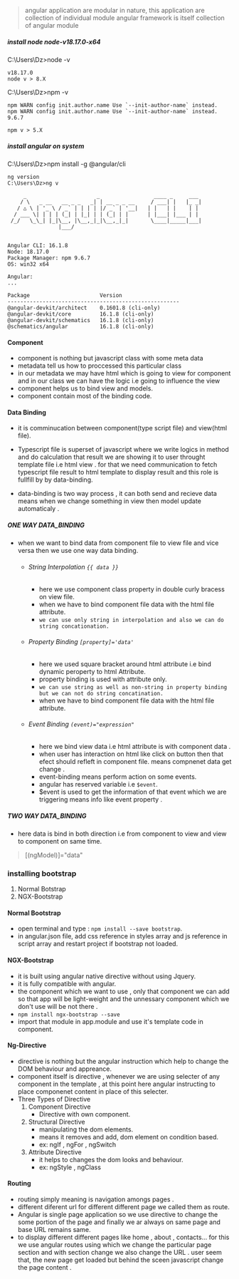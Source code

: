
> angular application are modular in nature,
> this application are collection of individual module 
> angular framework is itself collection of angular module 
  
##### install node node-v18.17.0-x64
C:\Users\Dz>node -v
```
v18.17.0
node v > 8.X
```

C:\Users\Dz>npm -v

```
npm WARN config init.author.name Use `--init-author-name` instead.
npm WARN config init.author.name Use `--init-author-name` instead.
9.6.7

npm v > 5.X
```

##### install angular on system
C:\Users\Dz>npm install -g @angular/cli

```
ng version
C:\Users\Dz>ng v

     _                      _                 ____ _     ___
    / \   _ __   __ _ _   _| | __ _ _ __     / ___| |   |_ _|
   / △ \ | '_ \ / _` | | | | |/ _` | '__|   | |   | |    | |
  / ___ \| | | | (_| | |_| | | (_| | |      | |___| |___ | |
 /_/   \_\_| |_|\__, |\__,_|_|\__,_|_|       \____|_____|___|
                |___/


Angular CLI: 16.1.8
Node: 18.17.0
Package Manager: npm 9.6.7
OS: win32 x64

Angular:
...

Package                      Version
------------------------------------------------------
@angular-devkit/architect    0.1601.8 (cli-only)
@angular-devkit/core         16.1.8 (cli-only)
@angular-devkit/schematics   16.1.8 (cli-only)
@schematics/angular          16.1.8 (cli-only)

```

#### Component 
- component is nothing but javascript class with some meta data
- metadata tell us how to proccessed this particular class
- in our metadata we may have html which is going to view for component 
  and in our class we can have the logic i.e going to influence the view 
- component helps us to bind view and models.
- component contain most of the binding code.

#### Data Binding 
- it is comminucation between component(type script file) and view(html file).
- Typescript file is superset of javascript where we write logics in method and do calculation
  that result we are showing it to user throught template file i.e html view .
  for that we need communication to fetch typescript file result to html template to display result
  and this role is fullfill by by data-binding.
  
- data-binding is two way process , it can both send and recieve data means 
  when we change something in view then model update automaticaly .

##### ONE WAY DATA_BINDING
 - when we want to bind data from component file to  view file and vice versa then we use one way data binding.
   - ###### String Interpolation `{{ data }}`
      - here we use component class property in double curly bracess on view file.
      - when we have to bind component file data with the html file attribute.
      - `we can use only string in interpolation and also we can do string concationation.`
   - ###### Property Binding `[property]='data'`
      - here we used square bracket around html attribute i.e bind dynamic peroperty to html Attribute.
      - property binding is used with attribute only.
      - `we can use string as well as non-string in property binding but we can not do string concatination.`
      - when we have to bind component file data with the html file attribute. 
   - ###### Event Binding `(event)="expression"`   
      - here we bind view data i.e html attribute is with component data .
      - when user has interaction on html like click on button then that efect should refleft in component file.
        means compnenet data get change .
      - event-binding means perform action on some events.
      - angular has reserved variable i.e `$event`.
      - $event is used  to get the information of that event which we are triggering means info like event property .
      
        
         
        
##### TWO WAY DATA_BINDING
- here data is bind in both direction i.e from component to view and view to component on same time.
> [(ngModel)]="data"


### installing bootstrap
1. Normal Botstrap
2. NGX-Bootstrap

#### Normal Bootstrap
- open terminal and type : `npm install --save bootstrap`.
- in angular.json file, add css reference in styles array and js reference in script array
  and restart project if bootstrap not loaded.
  

#### NGX-Bootstrap
- it is built using angular native directive without using Jquery.
- it is fully compatible with angular.
- the component which we want to use , only that component we can add
  so that app will be light-weight and the unnessary component which we don't use will be not there .
- `npm install ngx-bootstrap --save `  
- import that module in app.module and use it's template code in component.   
   
#### Ng-Directive
- directive is nothing but the angular instruction which help to change the DOM behaviour and appreance.
- component itself is directive , whenever we are using selecter of any component in the template , at this point
  here angular instructing to place componenet content in place of this selecter.
- Three Types of Directive
   1. Component Directive
       - Directive with own component. 
   3. Structural Directive
       - manipulating the dom elements.
       - means it removes and add, dom element on condition based.
       - ex: ngIf , ngFor , ngSwitch
   5. Attribute Directive  
       - it helps to changes the dom looks and behaviour.
       - ex: ngStyle , ngClass 

#### Routing 
- routing simply meaning is navigation amongs pages .
- different diferent url for different different page we called them as route.
- Angular is single page application so we use directive to change the some portion of the page
  and finally we ar always on same page  and base URL remains same.
- to display different different pages like home , about , contacts... for this we use angular routes
  using which we change the particular page section and with section change we also change the URL .
  user seem that, the new page get loaded but behind the sceen javascript change the page content . 





